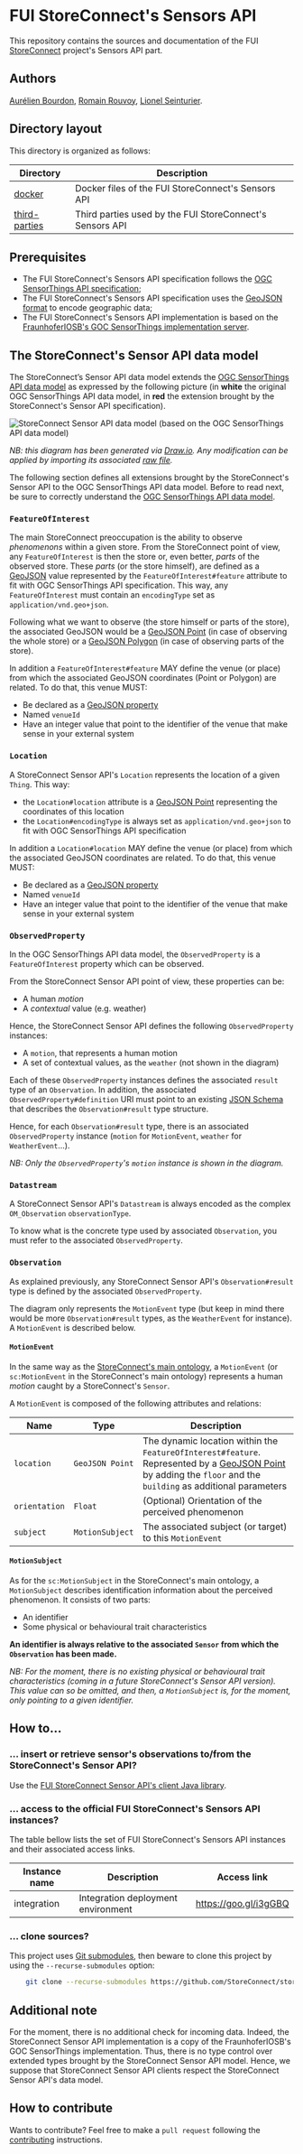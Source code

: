 


# FUI StoreConnect's Sensors API

This repository contains the sources and documentation of the FUI [StoreConnect](https://www.pole-scs.org/projet/storeconnect) project's Sensors API part.

## Authors

[Aurélien Bourdon](https://github.com/abourdon), [Romain Rouvoy](http://romain.rouvoy.fr), [Lionel Seinturier](http://www.lifl.fr/~seinturi).

## Directory layout

This directory is organized as follows:

Directory                                   | Description
------------------------------------------- | --------------------------------------------------------
[docker](./docker)                          | Docker files of the FUI StoreConnect's Sensors API
[third-parties](./third-parties)            | Third parties used by the FUI StoreConnect's Sensors API 

## Prerequisites

- The FUI StoreConnect's Sensors API specification follows the [OGC SensorThings API specification](https://github.com/opengeospatial/sensorthings);
- The FUI StoreConnect's Sensors API specification uses the [GeoJSON format](http://geojson.org/) to encode geographic data;
- The FUI StoreConnect's Sensors API implementation is based on the [FraunhoferIOSB's GOC SensorThings implementation server](https://github.com/FraunhoferIOSB/FROST-Server). 

## The StoreConnect's Sensor API data model

The StoreConnect’s Sensor API data model extends the [OGC SensorThings API data model](http://docs.opengeospatial.org/is/15-078r6/15-078r6.html#24) as expressed by the following picture (in **white** the original OGC SensorThings API data model, in **red** the extension brought by the StoreConnect's Sensor API specification).

![StoreConnect Sensor API data model (based on the OGC SensorThings API data model)](resources/storeconnect-sensor-api-data-model.svg)

_NB: this diagram has been generated via [Draw.io](https//www.draw.io). Any modification can be applied by importing its associated [raw file](resources/storeconnect-sensor-api-data-model.xml)._

The following section defines all extensions brought by the StoreConnect's Sensor API to the OGC SensorThings API data model. Before to read next, be sure to correctly understand the [OGC SensorThings API data model](http://docs.opengeospatial.org/is/15-078r6/15-078r6.html#24).

### `FeatureOfInterest`

The main StoreConnect preoccupation is the ability to observe _phenomenons_ within a given store. From the StoreConnect point of view, any `FeatureOfInterest` is then the store or, even better, _parts_ of the observed store. These _parts_ (or the store himself), are defined as a [GeoJSON](http://geojson.org/) value represented by the `FeatureOfInterest#feature` attribute to fit with OGC SensorThings API specification. This way, any `FeatureOfInterest` must contain an `encodingType` set as `application/vnd.geo+json`.

Following what we want to observe (the store himself or parts of the store), the associated GeoJSON would be a [GeoJSON Point](https://tools.ietf.org/html/rfc7946#section-3.1.2) (in case of observing the whole store) or a [GeoJSON Polygon](https://tools.ietf.org/html/rfc7946#section-3.1.6) (in case of observing parts of the store).

In addition a `FeatureOfInterest#feature` MAY define the venue (or place) from which the associated GeoJSON coordinates (Point or Polygon) are related. To do that, this venue MUST:
- Be declared as a [GeoJSON property](https://tools.ietf.org/html/rfc7946#section-3.2)
- Named `venueId`
- Have an integer value that point to the identifier of the venue that make sense in your external system

### `Location`

A StoreConnect Sensor API's `Location` represents the location of a given `Thing`.
This way:
- the `Location#location` attribute is a [GeoJSON Point](https://tools.ietf.org/html/rfc7946#section-3.1.2) representing the coordinates of this location
- the `Location#encodingType` is always set as `application/vnd.geo+json` to fit with OGC SensorThings API specification

In addition a `Location#location` MAY define the venue (or place) from which the associated GeoJSON coordinates are related. To do that, this venue MUST:
- Be declared as a [GeoJSON property](https://tools.ietf.org/html/rfc7946#section-3.2)
- Named `venueId`
- Have an integer value that point to the identifier of the venue that make sense in your external system

### `ObservedProperty`

In the OGC SensorThings API data model, the `ObservedProperty` is a `FeatureOfInterest` property which can be observed.

From the StoreConnect Sensor API point of view, these properties can be:
- A human _motion_
- A _contextual_ value (e.g. weather)

Hence, the StoreConnect Sensor API defines the following `ObservedProperty` instances:
- A `motion`, that represents a human motion
- A set of contextual values, as the `weather` (not shown in the diagram)
 
Each of these `ObservedProperty` instances defines the associated `result` type of an `Observation`. In addition, the associated `ObservedProperty#definition` URI must point to an existing [JSON Schema](http://json-schema.org/) that describes the `Observation#result`  type structure.

Hence, for each `Observation#result` type, there is an associated `ObservedProperty` instance (`motion` for `MotionEvent`, `weather` for `WeatherEvent`...).

_NB: Only the `ObservedProperty`'s `motion`  instance is shown in the diagram._

### `Datastream`

A StoreConnect Sensor API's `Datastream` is always encoded as the complex `OM_Observation` `observationType`. 

To know what is the concrete type used by associated `Observation`, you must refer to the associated `ObservedProperty`.
 
### `Observation`

As explained previously, any StoreConnect Sensor API's `Observation#result`  type is defined by the associated `ObservedProperty`.

The diagram only represents the `MotionEvent` type (but keep in mind there would be more `Observation#result` types, as the `WeatherEvent` for instance). A `MotionEvent` is described below.

#### `MotionEvent`

In the same way as the [StoreConnect's main ontology](https://github.com/StoreConnect/storeconnect-ontologies-api/tree/develop/ontologies/storeconnect-main), a `MotionEvent` (or `sc:MotionEvent` in the StoreConnect's main ontology) represents a human _motion_ caught by a StoreConnect's `Sensor`.

A `MotionEvent` is composed of the following attributes and relations:

Name            | Type              | Description
--------------- | ----------------- | ------------------------------------------------------------------------------------------------------------------------------------------------------------------------------------------------------------------
`location`      | `GeoJSON Point`   | The dynamic location within the `FeatureOfInterest#feature`. Represented by a [GeoJSON Point](https://tools.ietf.org/html/rfc7946#section-3.1.2) by adding the `floor` and the `building` as additional parameters
`orientation`   | `Float`           | (Optional) Orientation of the perceived phenomenon
`subject`       | `MotionSubject`   | The associated subject (or target) to this `MotionEvent`

#### `MotionSubject`

As for the `sc:MotionSubject` in the StoreConnect's main ontology, a `MotionSubject` describes identification information about the perceived phenomenon. It consists of two parts:
- An identifier
- Some physical or behavioural trait characteristics

**An identifier is always relative to the associated `Sensor` from which the `Observation` has been made.**

_NB: For the moment, there is no existing physical or behavioural trait characteristics (coming in a future StoreConnect's Sensor API version). This value can so be omitted, and then, a `MotionSubject` is, for the moment, only pointing to a given identifier._ 

## How to...

### ... insert or retrieve sensor's observations to/from the StoreConnect's Sensor API?

Use the [FUI StoreConnect Sensor API's client Java library](https://github.com/StoreConnect/storeconnect-sensors-api-client).

### ... access to the official FUI StoreConnect's Sensors API instances?

The table bellow lists the set of FUI StoreConnect's Sensors API instances and their associated access links.

Instance name   | Description                           | Access link
--------------- | ------------------------------------- | ---------------------
integration     | Integration deployment environment    | https://goo.gl/i3gGBQ

### ... clone sources?

This project uses [Git submodules](https://git-scm.com/book/en/v2/Git-Tools-Submodules), then beware to clone this project by using the `--recurse-submodules` option:

```bash
    git clone --recurse-submodules https://github.com/StoreConnect/storeconnect-sensors-api.git
```

## Additional note

For the moment, there is no additional check for incoming data. Indeed, the StoreConnect Sensor API implementation is a copy of the FraunhoferIOSB's GOC SensorThings implementation. Thus, there is no type control over extended types brought by the StoreConnect Sensor API model.
Hence, we suppose that StoreConnect Sensor API clients respect the StoreConnect Sensor API's data model.

## How to contribute

Wants to contribute? Feel free to make a `pull request` following the [contributing](./CONTRIBUTING.md) instructions.
